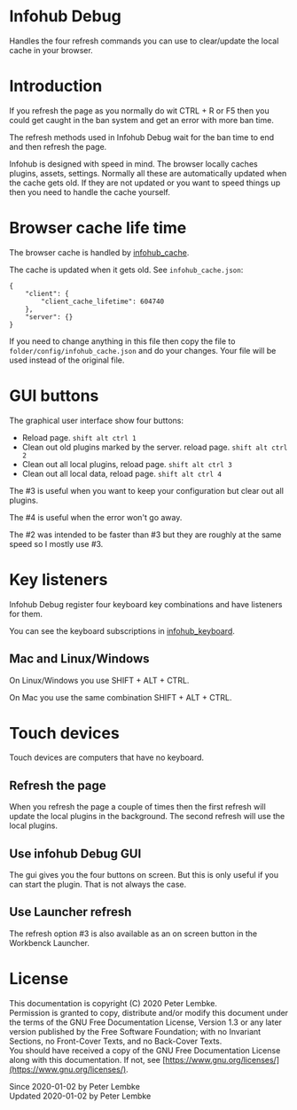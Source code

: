 # Infohub Debug
Handles the four refresh commands you can use to clear/update the local cache in your browser.

# Introduction
If you refresh the page as you normally do wit CTRL + R or F5 then you could get caught in the ban system and get an error with more ban time.

The refresh methods used in Infohub Debug wait for the ban time to end and then refresh the page.

Infohub is designed with speed in mind. The browser locally caches plugins, assets, settings. Normally all these are automatically updated when the cache gets old. If they are not updated or you want to speed things up then you need to handle the cache yourself.

# Browser cache life time
The browser cache is handled by [infohub_cache](plugin_infohub_cache).

The cache is updated when it gets old. See `infohub_cache.json`:
```
{
    "client": {
        "client_cache_lifetime": 604740
    },
    "server": {}
}
```   
If you need to change anything in this file then copy the file to `folder/config/infohub_cache.json` and do your changes. Your file will be used instead of the original file.

# GUI buttons
The graphical user interface show four buttons:

- Reload page. `shift alt ctrl 1`
- Clean out old plugins marked by the server. reload page. `shift alt ctrl 2`
- Clean out all local plugins, reload page. `shift alt ctrl 3`
- Clean out all local data, reload page. `shift alt ctrl 4`

The #3 is useful when you want to keep your configuration but clear out all plugins.

The #4 is useful when the error won't go away.

The #2 was intended to be faster than #3 but they are roughly at the same speed so I mostly use #3. 

# Key listeners
Infohub Debug register four keyboard key combinations and have listeners for them.

You can see the keyboard subscriptions in [infohub_keyboard](plugin_infohub_keyboard).

## Mac and Linux/Windows
On Linux/Windows you use SHIFT + ALT + CTRL.

On Mac you use the same combination SHIFT + ALT + CTRL.

# Touch devices
Touch devices are computers that have no keyboard.

## Refresh the page
When you refresh the page a couple of times then the first refresh will update the local plugins in the background. The second refresh will use the local plugins.

## Use infohub Debug GUI
The gui gives you the four buttons on screen. But this is only useful if you can start the plugin. That is not always the case. 

## Use Launcher refresh
The refresh option #3 is also available as an on screen button in the Workbenck Launcher.

# License
This documentation is copyright (C) 2020 Peter Lembke.    
Permission is granted to copy, distribute and/or modify this document under the terms of the GNU Free Documentation License, Version 1.3 or any later version published by the Free Software Foundation; with no Invariant Sections, no Front-Cover Texts, and no Back-Cover Texts.    
You should have received a copy of the GNU Free Documentation License along with this documentation. If not, see [https://www.gnu.org/licenses/](https://www.gnu.org/licenses/).  

Since 2020-01-02 by Peter Lembke    
Updated 2020-01-02 by Peter Lembke  
